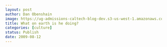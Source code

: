 ```yaml
---
layout: post
author: Dan Obenshain
image: https://ug-admissions-caltech-blog-dev.s3-us-west-1.amazonaws.com/old_pictures/caltech_as_it_happens/6a0105349b8251970b0120a541ab22970c.jpg
title: What on earth is he doing?
categories: [culture]
status: Publish
date: 2009-08-12
---
```



